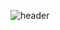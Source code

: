 ![header](https://capsule-render.vercel.app/api?type=venom&color=0:7d7e82,100:242425&height=300&section=header&text=MinGyu%20Kang&animation=fadeIn&fontColor=262626&fontSize=50)

